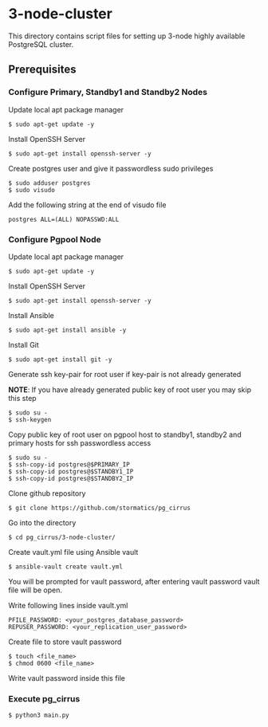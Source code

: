 # 3-node-cluster

This directory contains script files for setting up 3-node highly available PostgreSQL cluster.

## Prerequisites

### Configure Primary, Standby1 and Standby2 Nodes

Update local apt package manager

```
$ sudo apt-get update -y
```
Install OpenSSH Server

```
$ sudo apt-get install openssh-server -y
```
Create postgres user and give it passwordless sudo privileges

```
$ sudo adduser postgres
$ sudo visudo
```
Add the following string at the end of visudo file

```
postgres ALL=(ALL) NOPASSWD:ALL
```
### Configure Pgpool Node

Update local apt package manager

```
$ sudo apt-get update -y
```
Install OpenSSH Server

```
$ sudo apt-get install openssh-server -y
```
Install Ansible

```
$ sudo apt-get install ansible -y
```
Install Git

```
$ sudo apt-get install git -y
```
Generate ssh key-pair for root user if key-pair is not already generated

**NOTE**: If you have already generated public key of root user you may skip this step

```
$ sudo su -
$ ssh-keygen 
```
Copy public key of root user on pgpool host to standby1, standby2 and primary hosts for ssh passwordless access

```
$ sudo su -
$ ssh-copy-id postgres@$PRIMARY_IP
$ ssh-copy-id postgres@$STANDBY1_IP
$ ssh-copy-id postgres@$STANDBY2_IP
```
Clone github repository

```
$ git clone https://github.com/stormatics/pg_cirrus
```
Go into the directory 

```
$ cd pg_cirrus/3-node-cluster/
```
 
Create vault.yml file using Ansible vault

```
$ ansible-vault create vault.yml
```
You will be prompted for vault password, after entering vault password vault file will be open.

Write following lines inside vault.yml

```
PFILE_PASSWORD: <your_postgres_database_password>
REPUSER_PASSWORD: <your_replication_user_password>
```

Create file to store vault password
```
$ touch <file_name>
$ chmod 0600 <file_name>
```
Write vault password inside this file

### Execute pg_cirrus
```
$ python3 main.py
```

